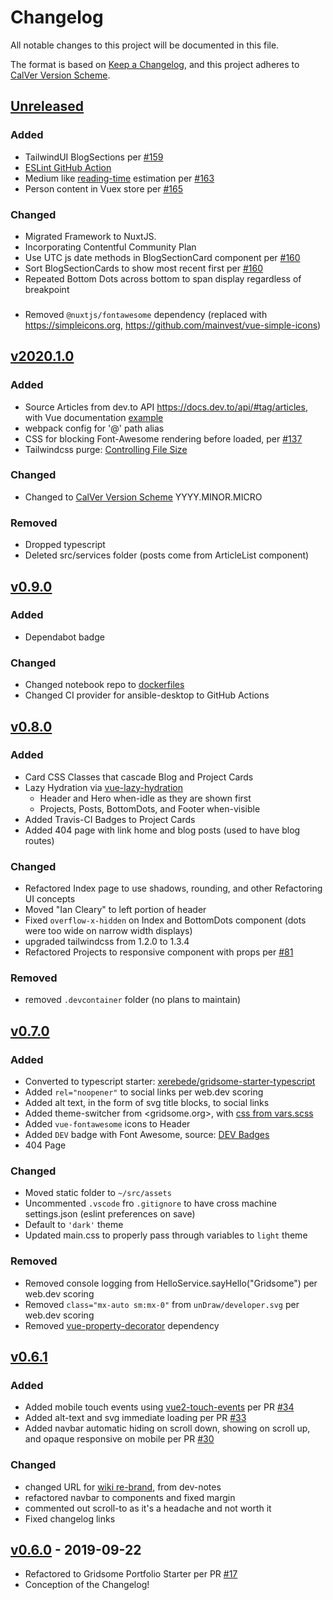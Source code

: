 
# Changelog

All notable changes to this project will be documented in this file.

The format is based on [Keep a Changelog](https://keepachangelog.com/en/1.0.0/),
and this project adheres to [CalVer Version Scheme](https://calver.org/).

## [Unreleased]

### Added

- TailwindUI BlogSections per [#159](https://github.com/iancleary/portfolio/pull/159)
- [ESLint GitHub Action](https://github.com/marketplace/actions/eslint-action)
- Medium like [reading-time](https://github.com/ngryman/reading-time) estimation per [#163](https://github.com/iancleary/portfolio/pull/163)
- Person content in Vuex store per [#165](https://github.com/iancleary/portfolio/pull/165)

### Changed

- Migrated Framework to NuxtJS.
- Incorporating Contentful Community Plan
- Use UTC js date methods in BlogSectionCard component per [#160](https://github.com/iancleary/portfolio/pull/160/commits/989a8df6981e43c09045f16562f316bda81e7648)
- Sort BlogSectionCards to show most recent first per [#160](https://github.com/iancleary/portfolio/pull/160/commits/989a8df6981e43c09045f16562f316bda81e7648)
- Repeated Bottom Dots across bottom to span display regardless of breakpoint

###

- Removed `@nuxtjs/fontawesome` dependency (replaced with <https://simpleicons.org>, <https://github.com/mainvest/vue-simple-icons>)

## [v2020.1.0]

### Added

- Source Articles from dev.to API <https://docs.dev.to/api/#tag/articles>, with Vue documentation [example](https://vuejs.org/v2/cookbook/using-axios-to-consume-apis.html)
- webpack config for '@' path alias
- CSS for blocking Font-Awesome rendering before loaded, per [#137](https://github.com/iancleary/iancleary.me/issues/137)
- Tailwindcss purge: [Controlling File Size](https://tailwindcss.com/docs/controlling-file-size)

### Changed

- Changed to [CalVer Version Scheme](https://calver.org/) YYYY.MINOR.MICRO

### Removed

- Dropped typescript
- Deleted src/services folder (posts come from ArticleList component)

## [v0.9.0]

### Added

- Dependabot badge

### Changed

- Changed notebook repo to [dockerfiles](https://github.com/iancleary/dockerfiles)
- Changed CI provider for ansible-desktop to GitHub Actions

## [v0.8.0]

### Added

- Card CSS Classes that cascade Blog and Project Cards
- Lazy Hydration via [vue-lazy-hydration](https://github.com/maoberlehner/vue-lazy-hydration)
  - Header and Hero when-idle as they are shown first
  - Projects, Posts, BottomDots, and Footer when-visible
- Added Travis-CI Badges to Project Cards
- Added 404 page with link home and blog posts (used to have blog routes)

### Changed

- Refactored Index page to use shadows, rounding, and other Refactoring UI concepts
- Moved "Ian Cleary" to left portion of header
- Fixed `overflow-x-hidden` on Index and BottomDots component (dots were too wide on narrow width displays)
- upgraded tailwindcss from 1.2.0 to 1.3.4
- Refactored Projects to responsive component with props per [#81](https://github.com/iancleary/iancleary.me/pull/81)

### Removed

- removed `.devcontainer` folder (no plans to maintain)

## [v0.7.0]

### Added

- Converted to typescript starter:  [xerebede/gridsome-starter-typescript](https://github.com/xerebede/gridsome-starter-typescript)
- Added `rel="noopener"` to social links per web.dev scoring
- Added alt text, in the form of svg title blocks, to social links
- Added theme-switcher from <gridsome.org>, with [css from vars.scss](https://github.com/gridsome/gridsome.org/blob/2d124ac9843dc39e782e91b6bcf54b21988835ee/src/assets/style/vars.scss)
- Added `vue-fontawesome` icons to Header
- Added `DEV` badge with Font Awesome, source: [DEV Badges](https://dev.to/p/badges)
- 404 Page

### Changed

- Moved static folder to `~/src/assets`
- Uncommented `.vscode` fro `.gitignore` to have cross machine settings.json (eslint preferences on save)
- Default to `'dark'` theme
- Updated main.css to properly pass through variables to `light` theme

### Removed

- Removed console logging from HelloService.sayHello("Gridsome") per web.dev scoring
- Removed `class="mx-auto sm:mx-0"` from `unDraw/developer.svg` per web.dev scoring
- Removed [vue-property-decorator](https://github.com/kaorun343/vue-property-decorator) dependency

## [v0.6.1]

### Added

- Added mobile touch events using [vue2-touch-events](https://github.com/jerrybendy/vue-touch-events) per PR [#34](https://github.com/iancleary/iancleary.me/pull/34)
- Added alt-text and svg immediate loading per PR [#33](https://github.com/iancleary/iancleary.me/pull/33)
- Added navbar automatic hiding on scroll down, showing on scroll up, and opaque responsive on mobile per PR [#30](https://github.com/iancleary/iancleary.me/pull/30)

### Changed

- changed URL for [wiki re-brand](https://github.com/iancleary/wiki/pull/4), from dev-notes
- refactored navbar to components and fixed margin
- commented out scroll-to as it's a headache and not worth it
- Fixed changelog links

## [v0.6.0] - 2019-09-22

- Refactored to Gridsome Portfolio Starter per PR [#17](https://github.com/iancleary/iancleary.me/pull/17)
- Conception of the Changelog!

[Unreleased]: https://github.com/iancleary/iancleary.me/compare/v2020.1.0...HEAD
[v2020.1.0]: https://github.com/iancleary/iancleary.me/releases/tag/v2020.1.0
[v0.9.0]: https://github.com/iancleary/iancleary.me/releases/tag/v0.9.0
[v0.8.0]: https://github.com/iancleary/iancleary.me/releases/tag/v0.8.0
[v0.7.0]: https://github.com/iancleary/iancleary.me/releases/tag/v0.7.0
[v0.6.1]: https://github.com/iancleary/iancleary.me/releases/tag/v0.6.1
[v0.6.0]: https://github.com/iancleary/iancleary.me/releases/tag/v0.6.0
